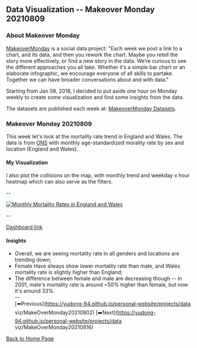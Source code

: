 <head>
  <!-- Global site tag (gtag.js) - Google Analytics -->
<script async src="https://www.googletagmanager.com/gtag/js?id=UA-112502179-1"></script>
<script>
  window.dataLayer = window.dataLayer || [];
  function gtag(){dataLayer.push(arguments);}
  gtag('js', new Date());

  gtag('config', 'UA-112502179-1');
</script>
</head>


## Data Visualization -- Makeover Monday 20210809

### About Makeover Monday

[MakeoverMonday](http://www.makeovermonday.co.uk/) is a social data project:
"Each week we post a link to a chart, and its data, and then you rework the chart.
Maybe you retell the story more effectively, or find a new story in the data.
We’re curious to see the different approaches you all take. Whether it’s a simple bar chart or an elaborate infographic, we encourage everyone of all skills to partake.
Together we can have broader conversations about and with data."

Starting from Jan 08, 2018, I decided to put aside one hour on Monday weekly to create some visualization and find some insights from the data.

The datasets are published each week at: [MakeoverMonday Datasets](http://www.makeovermonday.co.uk/data/).

### Makeover Monday 20210809

This week let's look at the mortality rate trend in England and Wales. The data is from [ONS](https://www.ons.gov.uk/peoplepopulationandcommunity/birthsdeathsandmarriages/deaths/bulletins/monthlymortalityanalysisenglandandwales/june2021) with monthly age-standardized morality rate by sex and location (England and Wales).  

#### My Visualization

I also plot the collisions on the map, with monthly trend and weekday x hour heatmap which can also serve as the filters.  

--  
<div class='tableauPlaceholder' id='viz1628567349205' style='position: relative'>
  <noscript><a href='#'>
    <img alt='Monthly Mortality Rates in England and Wales ' src='https:&#47;&#47;public.tableau.com&#47;static&#47;images&#47;Ma&#47;MakeOverMonday20210809MonthlyMortalityRatesinEnglandandWales&#47;MonthlyMortalityRatesinEnglandandWales&#47;1_rss.png' style='border: none' />
    </a></noscript>
  <object class='tableauViz'  style='display:none;'>
    <param name='host_url' value='https%3A%2F%2Fpublic.tableau.com%2F' /> 
    <param name='embed_code_version' value='3' />
    <param name='site_root' value='' />
    <param name='name' value='MakeOverMonday20210809MonthlyMortalityRatesinEnglandandWales&#47;MonthlyMortalityRatesinEnglandandWales' />
    <param name='tabs' value='no' />
    <param name='toolbar' value='yes' />
    <param name='static_image' value='https:&#47;&#47;public.tableau.com&#47;static&#47;images&#47;Ma&#47;MakeOverMonday20210809MonthlyMortalityRatesinEnglandandWales&#47;MonthlyMortalityRatesinEnglandandWales&#47;1.png' /> <param name='animate_transition' value='yes' /><param name='display_static_image' value='yes' />
    <param name='display_spinner' value='yes' />
    <param name='display_overlay' value='yes' />
    <param name='display_count' value='yes' />
    <param name='language' value='en-US' />
    <param name='filter' value='publish=yes' />
  </object></div>  
  <script type='text/javascript'>        
  var divElement = document.getElementById('viz1628567349205');       
  var vizElement = divElement.getElementsByTagName('object')[0];           
  if ( divElement.offsetWidth > 800 ) { vizElement.style.width='800px';vizElement.style.height='627px';} else if ( divElement.offsetWidth > 500 ) { vizElement.style.width='800px';vizElement.style.height='627px';} else { vizElement.style.width='100%';vizElement.style.height='727px';} 
  var scriptElement = document.createElement('script');           
  scriptElement.src = 'https://public.tableau.com/javascripts/api/viz_v1.js';      
  vizElement.parentNode.insertBefore(scriptElement, vizElement);        
</script>
  
--  

[Dashboard link](https://public.tableau.com/views/MakeOverMonday20210809MonthlyMortalityRatesinEnglandandWales/MonthlyMortalityRatesinEnglandandWales?:language=en-US&publish=yes&:display_count=n&:origin=viz_share_link)
  
#### Insights
* Overall, we are seeing mortality rate in all genders and locations are trending down;  
* Female Have always show lower mortality rate than male, and Wales mortality rate is slightly higher than England;  
* The difference between female and male are decreasing though -- in 2001, male's mortality rate is around ~50% higher than female, but now it's around 33%.    
--  
[⬅️Previous](https://yudong-94.github.io/personal-website/projects/data viz/MakeOverMonday20210802)  [➡️Next](https://yudong-94.github.io/personal-website/projects/data viz/MakeOverMonday20210816)  

[Back to Home Page](https://yudong-94.github.io/personal-website/)
